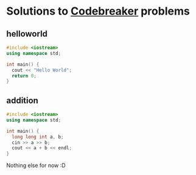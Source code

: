 # Solutions to [Codebreaker](https://codebreaker.xyz) problems

## helloworld

```cpp
#include <iostream>
using namespace std;

int main() {
  cout << "Hello World";
  return 0;
}
```

## addition

```cpp
#include <iostream>
using namespace std;

int main() {
  long long int a, b;
  cin >> a >> b;
  cout << a + b << endl;
}
```

Nothing else for now :D
